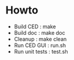 Howto
======

* Build CED      : make
* Build doc      : make doc
* Cleanup        : make clean
* Run CED GUI    : run.sh
* Run unit tests : test.sh

